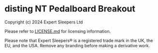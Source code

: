 disting NT Pedalboard Breakout
=====

Copyright (c) 2024 Expert Sleepers Ltd

Please refer to [LICENSE.md](LICENSE.md) for licensing information.

Please note that Expert Sleepers® is a registered trade mark in the UK, the EU, and the USA. Remove any branding before making a derivative work.
